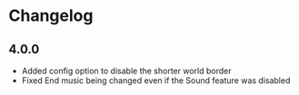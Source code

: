 # Changelog

## 4.0.0
* Added config option to disable the shorter world border
* Fixed End music being changed even if the Sound feature was disabled